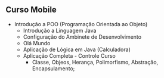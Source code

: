 ## Curso Mobile 
- Introdução a POO (Programação Orientada ao Objeto)
    - Introdução a Linguagem Java 
    - Configuração do Ambinete de Desenvolvimento
    - Olá Mundo
    - Aplicação de Lógica em Java (Calculadora)
    - Aplicação Completa - Controle Curso 
        - Classe, Objeos, Herança, Polimorfismo, Abstração, Encapsulamento;
        